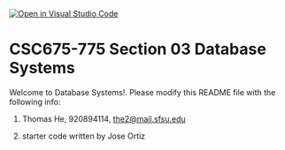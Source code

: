 [![Open in Visual Studio Code](https://classroom.github.com/assets/open-in-vscode-f059dc9a6f8d3a56e377f745f24479a46679e63a5d9fe6f495e02850cd0d8118.svg)](https://classroom.github.com/online_ide?assignment_repo_id=5446484&assignment_repo_type=AssignmentRepo)
# CSC675-775 Section 03 Database Systems
Welcome to Database Systems!. Please modify this README file with the following info: 

1. Thomas He, 920894114, the2@mail.sfsu.edu

2. starter code written by Jose Ortiz



 


